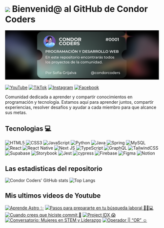 # <img src="https://media.giphy.com/media/lGhBlBMIN2XsEteTN3/giphy.gif" width="100"/> Bienvenid@ al GitHub de Condor Coders

![Banner de Condor Coders](banner-github-condor-coders.png)

[![YouTube](https://img.shields.io/badge/YouTube-%23FF0000.svg?style=for-the-badge&logo=YouTube&logoColor=white)](https://www.youtube.com/@condorcoders)
[![TikTok](https://img.shields.io/badge/TikTok-%23000000.svg?style=for-the-badge&logo=TikTok&logoColor=white)](https://www.tiktok.com/@condorcoders)
[![Instagram](https://img.shields.io/badge/Instagram-%23E4405F.svg?style=for-the-badge&logo=Instagram&logoColor=white)](https://www.instagram.com/condorcoders/)
[![Facebook](https://img.shields.io/badge/Facebook-%231877F2.svg?style=for-the-badge&logo=Facebook&logoColor=white)](https://www.facebook.com/condorcoders/)

Comunidad dedicada a aprender y compartir conocimientos en programación y tecnología. Estamos aquí para aprender juntos, compartir experiencias, resolver desafíos y ayudar a cada miembro para que alcance sus metas.

## Tecnologias 💻
![HTML5](https://img.shields.io/badge/html5-%23E34F26.svg?style=for-the-badge&logo=html5&logoColor=white)
![CSS3](https://img.shields.io/badge/css3-%231572B6.svg?style=for-the-badge&logo=css3&logoColor=white)
![JavaScript](https://img.shields.io/badge/javascript-%23323330.svg?style=for-the-badge&logo=javascript&logoColor=%23F7DF1E)
![Python](https://img.shields.io/badge/python-3670A0?style=for-the-badge&logo=python&logoColor=ffdd54)
![Java](https://img.shields.io/badge/java-%23ED8B00.svg?style=for-the-badge&logo=openjdk&logoColor=white)
![Spring](https://img.shields.io/badge/spring-%236DB33F.svg?style=for-the-badge&logo=spring&logoColor=white)
![MySQL](https://img.shields.io/badge/mysql-%2300f.svg?style=for-the-badge&logo=mysql&logoColor=white)
<br/>
![React](https://img.shields.io/badge/react-%2320232a.svg?style=for-the-badge&logo=react&logoColor=%2361DAFB)
![React Native](https://img.shields.io/badge/react_native-%2320232a.svg?style=for-the-badge&logo=react&logoColor=%2361DAFB)
![Next JS](https://img.shields.io/badge/Next-black?style=for-the-badge&logo=next.js&logoColor=white)
![TypeScript](https://img.shields.io/badge/typescript-%23007ACC.svg?style=for-the-badge&logo=typescript&logoColor=white)
![GraphQL](https://img.shields.io/badge/-GraphQL-E10098?style=for-the-badge&logo=graphql&logoColor=white)
![TailwindCSS](https://img.shields.io/badge/tailwindcss-%2338B2AC.svg?style=for-the-badge&logo=tailwind-css&logoColor=white)
<br/>
![Supabase](https://img.shields.io/badge/Supabase-3ECF8E?style=for-the-badge&logo=supabase&logoColor=white)
![Storybook](https://img.shields.io/badge/-Storybook-FF4785?style=for-the-badge&logo=storybook&logoColor=white)
![Jest](https://img.shields.io/badge/-jest-%23C21325?style=for-the-badge&logo=jest&logoColor=white)
![cypress](https://img.shields.io/badge/-cypress-%23E5E5E5?style=for-the-badge&logo=cypress&logoColor=058a5e)
![Firebase](https://img.shields.io/badge/Firebase-039BE5?style=for-the-badge&logo=Firebase&logoColor=white)
![Figma](https://img.shields.io/badge/figma-%23F24E1E.svg?style=for-the-badge&logo=figma&logoColor=white)
![Notion](https://img.shields.io/badge/Notion-%23000000.svg?style=for-the-badge&logo=notion&logoColor=white)

## Las estadisticas del repositorio
![Condor Coders' GitHub stats](https://github-readme-stats.vercel.app/api?username=condorcoders&show_icons=true&theme=dark) ![Top Langs](https://github-readme-stats.vercel.app/api/top-langs/?username=condorcoders&layout=compact&theme=dark)

## Mis ultimos videos de Youtube
<!-- BEGIN YOUTUBE-CARDS -->
[![Aprende Astro ✨](https://ytcards.demolab.com/?id=ouR1QCcwe9M&title=Aprende+Astro+%E2%9C%A8&lang=en&timestamp=1713462490&background_color=%230d1117&title_color=%23ffffff&stats_color=%23dedede&max_title_lines=1&width=250&border_radius=5 "Aprende Astro ✨")](https://www.youtube.com/watch?v=ouR1QCcwe9M)
[![Pasos para prepararte en tu búsqueda laboral 👨‍💼💻](https://ytcards.demolab.com/?id=3uo_HNsyL5A&title=Pasos+para+prepararte+en+tu+b%C3%BAsqueda+laboral+%F0%9F%91%A8%E2%80%8D%F0%9F%92%BC%F0%9F%92%BB&lang=en&timestamp=1712858600&background_color=%230d1117&title_color=%23ffffff&stats_color=%23dedede&max_title_lines=1&width=250&border_radius=5 "Pasos para prepararte en tu búsqueda laboral 👨‍💼💻")](https://www.youtube.com/watch?v=3uo_HNsyL5A)
[![Cuando crees que hiciste commit 🤭](https://ytcards.demolab.com/?id=CnL-KJc7CwE&title=Cuando+crees+que+hiciste+commit+%F0%9F%A4%AD&lang=en&timestamp=1712342593&background_color=%230d1117&title_color=%23ffffff&stats_color=%23dedede&max_title_lines=1&width=250&border_radius=5 "Cuando crees que hiciste commit 🤭")](https://www.youtube.com/watch?v=CnL-KJc7CwE)
[![Project IDX 😱](https://ytcards.demolab.com/?id=dBqGjy2rVZ4&title=Project+IDX+%F0%9F%98%B1&lang=en&timestamp=1712252980&background_color=%230d1117&title_color=%23ffffff&stats_color=%23dedede&max_title_lines=1&width=250&border_radius=5 "Project IDX 😱")](https://www.youtube.com/watch?v=dBqGjy2rVZ4)
[![Conversatorio: Mujeres en STEM y Liderazgo](https://ytcards.demolab.com/?id=Csy_tBq1Jqc&title=Conversatorio%3A+Mujeres+en+STEM+y+Liderazgo&lang=en&timestamp=1711881948&background_color=%230d1117&title_color=%23ffffff&stats_color=%23dedede&max_title_lines=1&width=250&border_radius=5 "Conversatorio: Mujeres en STEM y Liderazgo")](https://www.youtube.com/watch?v=Csy_tBq1Jqc)
[![Operador || “OR” ☺️](https://ytcards.demolab.com/?id=XpxCTL3BxDs&title=Operador+%7C%7C+%E2%80%9COR%E2%80%9D+%E2%98%BA%EF%B8%8F&lang=en&timestamp=1711735081&background_color=%230d1117&title_color=%23ffffff&stats_color=%23dedede&max_title_lines=1&width=250&border_radius=5 "Operador || “OR” ☺️")](https://www.youtube.com/watch?v=XpxCTL3BxDs)
<!-- END YOUTUBE-CARDS -->
